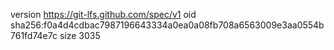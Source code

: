 version https://git-lfs.github.com/spec/v1
oid sha256:f0a4d4cdbac7987196643334a0ea0a08fb708a6563009e3aa0554b761fd74e7c
size 3035
